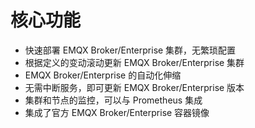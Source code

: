 # 核心功能

- 快速部署 EMQX Broker/Enterprise 集群，无繁琐配置
- 根据定义的变动滚动更新 EMQX Broker/Enterprise 集群
- EMQX Broker/Enterprise 的自动化伸缩
- 无需中断服务，即可更新 EMQX Broker/Enterprise 版本
- 集群和节点的监控，可以与 Prometheus 集成
- 集成了官方 EMQX Broker/Enterprise 容器镜像